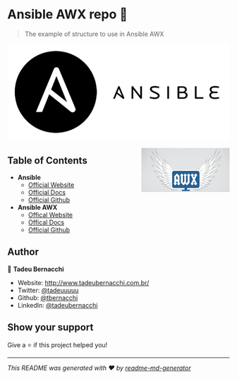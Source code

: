 <h1 align="">Ansible AWX repo 👋</h1>
<p>
</p>

> The example of structure to use in Ansible AWX

![Ansible](/.github/assets/img/ansible-logo.png)

<div align=>
	<img align="right" width="200px" src=/.github/assets/img/awx-logo.png>
</div> 

## Table of Contents

* **Ansible**  
  * [Official Website](https://www.ansible.com/)
  * [Official Docs](https://docs.ansible.com/ansible/latest/)
  * [Official Github](https://github.com/ansible/ansible)
* **Ansible AWX**
  * [Offical Website](https://www.ansible.com/products/awx-project/faq)
  * [Offical Docs](https://www.ansible.com/products/awx-project)
  * [Official Github](https://github.com/ansible/awx)

## Author

👤 **Tadeu Bernacchi**

* Website: http://www.tadeubernacchi.com.br/
* Twitter: [@tadeuuuuu](https://twitter.com/tadeuuuuu)
* Github: [@tbernacchi](https://github.com/tbernacchi)
* LinkedIn: [@tadeubernacchi](https://linkedin.com/in/tadeubernacchi)

## Show your support

Give a ⭐️ if this project helped you!

***
_This README was generated with ❤️ by [readme-md-generator](https://github.com/kefranabg/readme-md-generator)_
